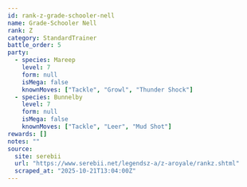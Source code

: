 ```yaml
---
id: rank-z-grade-schooler-nell
name: Grade-Schooler Nell
rank: Z
category: StandardTrainer
battle_order: 5
party:
  - species: Mareep
    level: 7
    form: null
    isMega: false
    knownMoves: ["Tackle", "Growl", "Thunder Shock"]
  - species: Bunnelby
    level: 7
    form: null
    isMega: false
    knownMoves: ["Tackle", "Leer", "Mud Shot"]
rewards: []
notes: ""
source:
  site: serebii
  url: "https://www.serebii.net/legendsz-a/z-aroyale/rankz.shtml"
  scraped_at: "2025-10-21T13:04:00Z"
---
```

